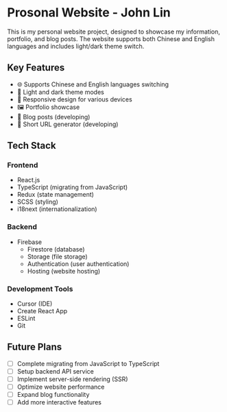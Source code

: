# Prosonal Website - John Lin

This is my personal website project, designed to showcase my information, portfolio, and blog posts. The website supports both Chinese and English languages and includes light/dark theme switch.

## Key Features

- 🌐 Supports Chinese and English languages switching
- 🎨 Light and dark theme modes
- 📱 Responsive design for various devices
- 🖼️ Portfolio showcase
- 📝 Blog posts (developing)
- 🔗 Short URL generator (developing)

## Tech Stack

### Frontend

- React.js
- TypeScript (migrating from JavaScript)
- Redux (state management)
- SCSS (styling)
- i18next (internationalization)

### Backend

- Firebase
  - Firestore (database)
  - Storage (file storage)
  - Authentication (user authentication)
  - Hosting (website hosting)

### Development Tools

- Cursor (IDE)
- Create React App
- ESLint
- Git

## Future Plans

- [ ] Complete migrating from JavaScript to TypeScript
- [ ] Setup backend API service
- [ ] Implement server-side rendering (SSR)
- [ ] Optimize website performance
- [ ] Expand blog functionality
- [ ] Add more interactive features
